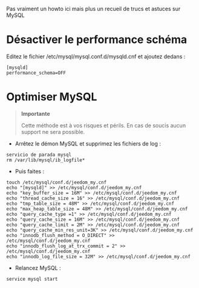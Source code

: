 Pas vraiment un howto ici mais plus un recueil de trucs et astuces sur
MySQL

Désactiver le performance schéma 
================================

Editez le fichier /etc/mysql/mysql.conf.d/mysqld.cnf et ajoutez dedans :

    [mysqld]
    performance_schema=OFF

Optimiser MySQL 
===============

> **Importante**
>
> Cette méthode est à vos risques et périls. En cas de soucis aucun
> support ne sera possible.

-   Arrêtez le démon MySQL et supprimez les fichiers de log :

<!-- -->

    servicio de parada mysql
    rm /var/lib/mysql/ib_logfile*

-   Puis faites :

<!-- -->

    touch /etc/mysql/conf.d/jeedom_my.cnf
    echo "[mysqld]" >> /etc/mysql/conf.d/jeedom_my.cnf
    echo "key_buffer_size = 16M" >> /etc/mysql/conf.d/jeedom_my.cnf
    echo "thread_cache_size = 16" >> /etc/mysql/conf.d/jeedom_my.cnf
    echo "tmp_table_size = 48M" >> /etc/mysql/conf.d/jeedom_my.cnf
    echo "max_heap_table_size = 48M" >> /etc/mysql/conf.d/jeedom_my.cnf
    echo "query_cache_type =1" >> /etc/mysql/conf.d/jeedom_my.cnf
    echo "query_cache_size = 16M" >> /etc/mysql/conf.d/jeedom_my.cnf
    echo "query_cache_limit = 2M" >> /etc/mysql/conf.d/jeedom_my.cnf
    echo "query_cache_min_res_unit=3K" >> /etc/mysql/conf.d/jeedom_my.cnf
    echo "innodb_flush_method = O_DIRECT" >> /etc/mysql/conf.d/jeedom_my.cnf
    echo "innodb_flush_log_at_trx_commit = 2" >> /etc/mysql/conf.d/jeedom_my.cnf
    echo "innodb_log_file_size = 32M" >> /etc/mysql/conf.d/jeedom_my.cnf

-   Relancez MySQL :

<!-- -->

    service mysql start
